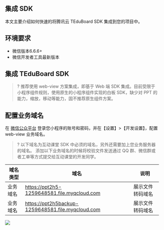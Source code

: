 ## 集成 SDK

本文主要介绍如何快速的将腾讯云 TEduBoard SDK 集成到您的项目中。

## 环境要求

- 微信版本6.6.6+
- 微信开发者工具最新版本

## 集成 TEduBoard SDK

>? 推荐使用 web-view 方案集成，即基于 Web 端 SDK 集成。目前受限于小程序组件规则，使用原生的小程序组件实现的白板 SDK，缺少对 PPT 的能力，缩放，移动等能力，固不推荐原生组件方案。

## 配置业务域名

在 [微信公众平台](https://mp.weixin.qq.com/) 登录您小程序的账号和密码，并在【设置】>【开发设置】，配置 web-view 业务域名。

>? 以下域名为互动课堂 SDK 中必须的域名，另外还需要加上您业务服务器的域名。
添加以下业务域名的时候将校验文件发送通过 QQ 群、微信群或者工单等方式提交给互动课堂的开发同学。

| 域名类型              | 域名                                                    | 说明                          |
| --------------------- | ------------------------------------------------------- | ----------------------------- |
| 业务域名 | https://ppt2h5-1259648581.file.myqcloud.com	         | 展示文件转码域名              |
| 业务域名 | https://ppt2h5backup-1259648581.file.myqcloud.com         | 展示文件转码域名              |

![](https://main.qcloudimg.com/raw/6a9af283d7481535df99971811681669.png)
